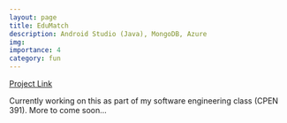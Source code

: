 ```yaml
---
layout: page
title: EduMatch
description: Android Studio (Java), MongoDB, Azure
img:
importance: 4
category: fun
---
```


[Project Link](https://github.com/StanDarJeep/jbs-edumatch)

Currently working on this as part of my software engineering class (CPEN 391). More to come soon...